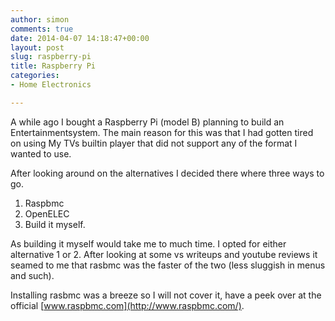 ```yaml
---
author: simon
comments: true
date: 2014-04-07 14:18:47+00:00
layout: post
slug: raspberry-pi
title: Raspberry Pi
categories:
- Home Electronics

---
```


A while ago I bought a Raspberry Pi (model B) planning to build an Entertainmentsystem. The main reason for this was that I had gotten tired on using My TVs builtin player that did not support any of the format I wanted to use.

After looking around on the alternatives I decided there where three ways to go.

1. Raspbmc
2. OpenELEC 
3. Build it myself.

As building it myself would take me to much time. I opted for either alternative 1 or 2. After looking at some vs writeups and youtube reviews it seamed to me that rasbmc was the faster of the two (less sluggish in menus and such).

Installing rasbmc was a breeze so I will not cover it, have a peek over at the official [www.raspbmc.com](http://www.raspbmc.com/).